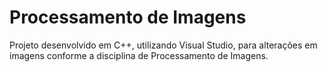 # Processamento de Imagens

Projeto desenvolvido em C++, utilizando Visual Studio, para alterações em imagens conforme a disciplina de Processamento de Imagens.
